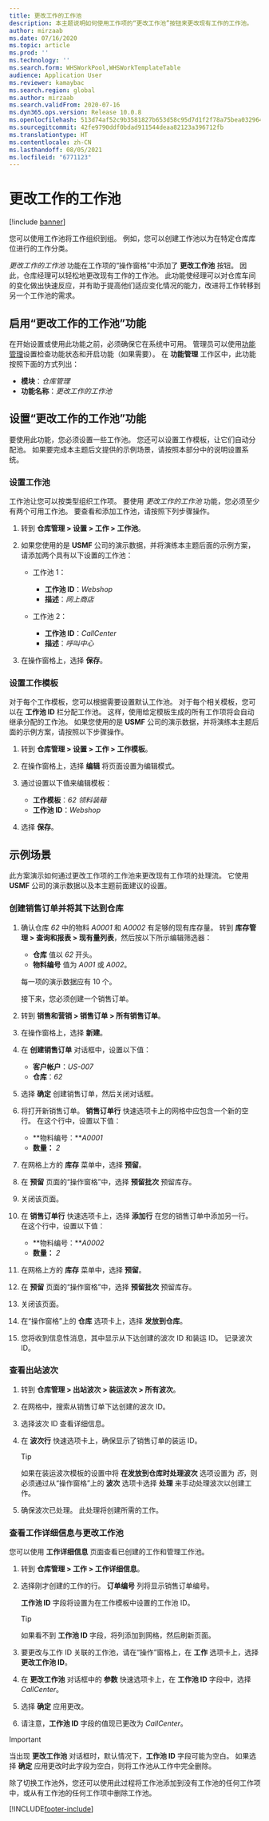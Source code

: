 ```yaml
---
title: 更改工作的工作池
description: 本主题说明如何使用工作项的“更改工作池”按钮来更改现有工作的工作池。
author: mirzaab
ms.date: 07/16/2020
ms.topic: article
ms.prod: ''
ms.technology: ''
ms.search.form: WHSWorkPool,WHSWorkTemplateTable
audience: Application User
ms.reviewer: kamaybac
ms.search.region: global
ms.author: mirzaab
ms.search.validFrom: 2020-07-16
ms.dyn365.ops.version: Release 10.0.8
ms.openlocfilehash: 513d74af52c9b3581827b653d58c95d7d1f2f78a75bea03296495fed0ea85de7
ms.sourcegitcommit: 42fe9790ddf0bdad911544deaa82123a396712fb
ms.translationtype: HT
ms.contentlocale: zh-CN
ms.lasthandoff: 08/05/2021
ms.locfileid: "6771123"
---
```

# <a name="change-work-pool-on-work"></a>更改工作的工作池

[!include [banner](../includes/banner.md)]

您可以使用工作池将工作组织到组。 例如，您可以创建工作池以为在特定仓库库位进行的工作分类。

*更改工作的工作池* 功能在工作项的“操作窗格”中添加了 **更改工作池** 按钮。 因此，仓库经理可以轻松地更改现有工作的工作池。 此功能使经理可以对仓库车间的变化做出快速反应，并有助于提高他们适应变化情况的能力，改进将工作转移到另一个工作池的需求。

## <a name="turn-on-the-change-work-pool-on-work-feature"></a>启用“更改工作的工作池”功能

在开始设置或使用此功能之前，必须确保它在系统中可用。 管理员可以使用[功能管理](../../fin-ops-core/fin-ops/get-started/feature-management/feature-management-overview.md)设置检查功能状态和开启功能（如果需要）。 在 **功能管理** 工作区中，此功能按照下面的方式列出：

- **模块**：*仓库管理*
- **功能名称**：*更改工作的工作池*

## <a name="set-up-the-change-work-pool-on-work-feature"></a>设置“更改工作的工作池”功能

要使用此功能，您必须设置一些工作池。 您还可以设置工作模板，让它们自动分配池。 如果要完成本主题后文提供的示例场景，请按照本部分中的说明设置系统。

### <a name="set-up-work-pools"></a>设置工作池

工作池让您可以按类型组织工作项。 要使用 *更改工作的工作池* 功能，您必须至少有两个可用工作池。 要查看和添加工作池，请按照下列步骤操作。

1. 转到 **仓库管理 \> 设置 \> 工作 \> 工作池**。
1. 如果您使用的是 **USMF** 公司的演示数据，并将演练本主题后面的示例方案，请添加两个具有以下设置的工作池：

    - 工作池 1：

        - **工作池 ID**：*Webshop*
        - **描述**：*网上商店*

    - 工作池 2：

        - **工作池 ID**：*CallCenter*
        - **描述**：*呼叫中心*

1. 在操作窗格上，选择 **保存**。

### <a name="set-up-work-templates"></a>设置工作模板

对于每个工作模板，您可以根据需要设置默认工作池。 对于每个相关模板，您可以在 **工作池 ID** 栏分配工作池。 这样，使用给定模板生成的所有工作项将会自动继承分配的工作池。 如果您使用的是 **USMF** 公司的演示数据，并将演练本主题后面的示例方案，请按照以下步骤操作。

1. 转到 **仓库管理 \> 设置 \> 工作 \> 工作模板**。
1. 在操作窗格上，选择 **编辑** 将页面设置为编辑模式。
1. 通过设置以下值来编辑模板：

    - **工作模板**：*62 领料装箱*
    - **工作池 ID**：*Webshop*

1. 选择 **保存**。

## <a name="example-scenario"></a>示例场景

此方案演示如何通过更改工作项的工作池来更改现有工作项的处理流。 它使用 **USMF** 公司的演示数据以及本主题前面建议的设置。

### <a name="create-a-sales-order-and-release-it-to-the-warehouse"></a>创建销售订单并将其下达到仓库

1. 确认仓库 *62* 中的物料 *A0001* 和 *A0002* 有足够的现有库存量。 转到 **库存管理 \> 查询和报表 \> 现有量列表**，然后按以下所示编辑筛选器：

    - **仓库** 值以 *62* 开头。
    - **物料编号** 值为 *A001* 或 *A002*。

    每一项的演示数据应有 10 个。

    接下来，您必须创建一个销售订单。

1. 转到 **销售和营销 \> 销售订单 \> 所有销售订单**。
1. 在操作窗格上，选择 **新建**。
1. 在 **创建销售订单** 对话框中，设置以下值：

    - **客户帐户**：*US-007*
    - **仓库**：*62*

1. 选择 **确定** 创建销售订单，然后关闭对话框。
1. 将打开新销售订单。 **销售订单行** 快速选项卡上的网格中应包含一个新的空行。 在这个行中，设置以下值：

    - **物料编号：***A0001*
    - **数量：** *2*

1. 在网格上方的 **库存** 菜单中，选择 **预留**。
1. 在 **预留** 页面的“操作窗格”中，选择 **预留批次** 预留库存。
1. 关闭该页面。
1. 在 **销售订单行** 快速选项卡上，选择 **添加行** 在您的销售订单中添加另一行。 在这个行中，设置以下值：

    - **物料编号：***A0002*
    - **数量：** *2*

1. 在网格上方的 **库存** 菜单中，选择 **预留**。
1. 在 **预留** 页面的“操作窗格”中，选择 **预留批次** 预留库存。
1. 关闭该页面。
1. 在“操作窗格”上的 **仓库** 选项卡上，选择 **发放到仓库**。
1. 您将收到信息性消息，其中显示从下达创建的波次 ID 和装运 ID。 记录波次 ID。

### <a name="review-the-outbound-wave"></a>查看出站波次

1. 转到 **仓库管理 \> 出站波次 \> 装运波次 \> 所有波次**。
1. 在网格中，搜索从销售订单下达创建的波次 ID。
1. 选择波次 ID 查看详细信息。
1. 在 **波次行** 快速选项卡上，确保显示了销售订单的装运 ID。

    > [!TIP]
    > 如果在装运波次模板的设置中将 **在发放到仓库时处理波次** 选项设置为 *否*，则必须通过从“操作窗格”上的 **波次** 选项卡选择 **处理** 来手动处理波次以创建工作。

1. 确保波次已处理。 此处理将创建所需的工作。

### <a name="view-work-details-and-change-the-work-pool"></a>查看工作详细信息与更改工作池

您可以使用 **工作详细信息** 页面查看已创建的工作和管理工作池。

1. 转到 **仓库管理 \> 工作 \> 工作详细信息**。
1. 选择刚才创建的工作的行。 **订单编号** 列将显示销售订单编号。

    **工作池 ID** 字段将设置为在工作模板中设置的工作池 ID。

    > [!TIP]
    > 如果看不到 **工作池 ID** 字段，将列添加到网格，然后刷新页面。

1. 要更改与工作 ID 关联的工作池，请在“操作”窗格上，在 **工作** 选项卡上，选择 **更改工作池 ID**。
1. 在 **更改工作池** 对话框中的 **参数** 快速选项卡上，在 **工作池 ID** 字段中，选择 *CallCenter*。
1. 选择 **确定** 应用更改。
1. 请注意，**工作池 ID** 字段的值现已更改为 *CallCenter*。

> [!IMPORTANT]
> 当出现 **更改工作池** 对话框时，默认情况下，**工作池 ID** 字段可能为空白。 如果选择 **确定** 应用更改时此字段为空白，则将工作池从工作中完全删除。
>
> 除了切换工作池外，您还可以使用此过程将工作池添加到没有工作池的任何工作项中，或从有工作池的任何工作项中删除工作池。


[!INCLUDE[footer-include](../../includes/footer-banner.md)]